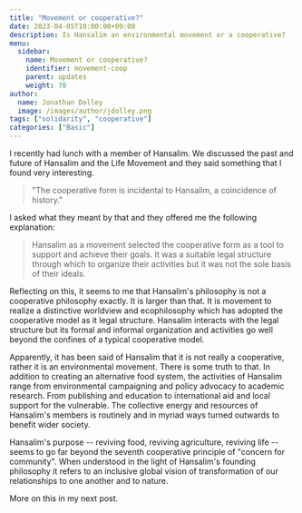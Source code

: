 ```yaml
---
title: "Movement or cooperative?"
date: 2023-04-05T10:00:00+09:00
description: Is Hansalim an environmental movement or a cooperative?
menu:
  sidebar:
    name: Movement or cooperative?
    identifier: movement-coop
    parent: updates
    weight: 70
author:
  name: Jonathan Dolley
  image: /images/author/jdolley.png
tags: ["solidarity", "cooperative"]
categories: ["Basic"]
---
```


I recently had lunch with a member of Hansalim.
We discussed the past and future of Hansalim and the Life Movement and they said something that I found very interesting.

> "The cooperative form is incidental to Hansalim, a coincidence of history."

I asked what they meant by that and they offered me the following explanation:

> Hansalim as a movement selected the cooperative form as a tool to support and achieve their goals. It was a suitable legal structure through which to organize their activities but it was not the sole basis of their ideals.

Reflecting on this, it seems to me that Hansalim's philosophy is not a cooperative philosophy exactly. It is larger than that. It is movement to realize a distinctive worldview and ecophilosophy which has adopted the cooperative model as it legal structure. Hansalim interacts with the legal structure but its formal and informal organization and activities go well beyond the confines of a typical cooperative model.

Apparently, it has been said of Hansalim that it is not really a cooperative, rather it is an environmental movement. There is some truth to that. In addition to creating an alternative food system, the activities of Hansalim range from environmental campaigning and policy advocacy to academic research. From publishing and education to international aid and local support for the vulnerable. The collective energy and resources of Hansalim's members is routinely and in myriad ways turned outwards to benefit wider society.

Hansalim's purpose -- reviving food, reviving agriculture, reviving life -- seems to go far beyond the seventh cooperative principle of "concern for community".
When understood in the light of Hansalim's founding philosophy it refers to an inclusive global vision of transformation of our relationships to one another and to nature.

More on this in my next post.
